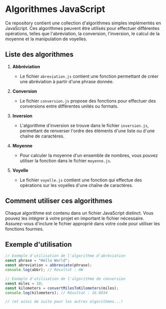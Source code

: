 # Algorithmes JavaScript

Ce repository contient une collection d'algorithmes simples implémentés en JavaScript. Ces algorithmes peuvent être utilisés pour effectuer différentes opérations, telles que l'abréviation, la conversion, l'inversion, le calcul de la moyenne et la manipulation de voyelles.

## Liste des algorithmes

1. **Abbréviation**
   - Le fichier `abreviation.js` contient une fonction permettant de créer une abréviation à partir d'une phrase donnée.

2. **Conversion**
   - Le fichier `conversion.js` propose des fonctions pour effectuer des conversions entre différentes unités ou formats.

3. **Inversion**
   - L'algorithme d'inversion se trouve dans le fichier `inversion.js`, permettant de renverser l'ordre des éléments d'une liste ou d'une chaîne de caractères.

4. **Moyenne**
   - Pour calculer la moyenne d'un ensemble de nombres, vous pouvez utiliser la fonction dans le fichier `moyenne.js`.

5. **Voyelle**
   - Le fichier `voyelle.js` contient une fonction qui effectue des opérations sur les voyelles d'une chaîne de caractères.

## Comment utiliser ces algorithmes

Chaque algorithme est contenu dans un fichier JavaScript distinct. Vous pouvez les intégrer à votre projet en important le fichier nécessaire. Assurez-vous d'inclure le fichier approprié dans votre code pour utiliser les fonctions fournies.

## Exemple d'utilisation

```javascript
// Exemple d'utilisation de l'algorithme d'abréviation
const phrase = "Hello World";
const abreviation = abbreviate(phrase);
console.log(abbr); // Résultat : HW

// Exemple d'utilisation de l'algorithme de conversion
const miles = 10;
const kilometers = convertMilesToKilometers(miles);
console.log(kilometers); // Résultat : 16.0934

// (et ainsi de suite pour les autres algorithmes...)
